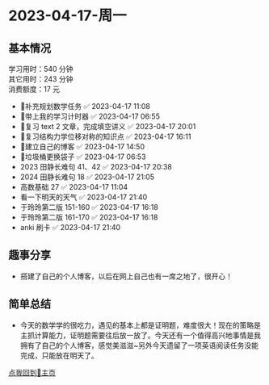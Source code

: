# 2023-04-17-周一

## 基本情况

学习用时：540 分钟  
其它用时：243 分钟  
消费额度：17 元

-   📌补充规划数学任务 ✅ 2023-04-17 11:08
-   📌带上我的学习计时器 ✅ 2023-04-17 06:55
-   📌复习 text 2 文章，完成填空讲义 ✅ 2023-04-17 20:01
-   📌复习结构力学位移对称的知识点 ✅ 2023-04-17 16:11
-   📌建立自己的博客 ✅ 2023-04-17 14:50
-   📌垃圾桶更换袋子 ✅ 2023-04-17 06:53
-   2023 田静长难句 41、42 ✅ 2023-04-17 20:38
-   2024 田静长难句 18 ✅ 2023-04-17 21:05
-   高数基础 27 ✅ 2023-04-17 11:04
-   看一下明天的天气 ✅ 2023-04-17 21:40
-   于玲玲第二版 151-160 ✅ 2023-04-17 16:18
-   于玲玲第二版 161-170 ✅ 2023-04-17 16:18
-   anki 刷卡 ✅ 2023-04-17 21:40

## 趣事分享

- 搭建了自己的个人博客，以后在网上自己也有一席之地了，很开心！

## 简单总结

- 今天的数学学的很吃力，遇见的基本上都是证明题，难度很大！现在的策略是主抓计算能力，证明题需要往后放一放了。今天还有一个值得高兴地事情是我拥有了自己的个人博客，感觉美滋滋~另外今天遗留了一项英语阅读任务没能完成，只能放在明天了。

[点我回到🏡主页](https://nn66kk.github.io/Mon-Blog/#hello-world)